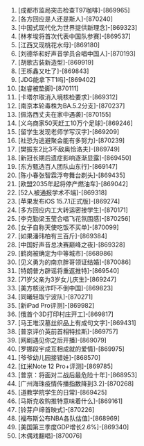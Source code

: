
1. [成都市监局突击检查T97咖啡]-[869965]
1. [各方回应是人还是斯人]-[870240]
1. [中国式现代化为世界提供新理念]-[869323]
1. [林孝埈将首次代表中国队参赛]-[869537]
1. [江西又现桃花水母]-[869180]
1. [刘德华和好声音学员合唱中国人]-[870193]
1. [胡歌古装新造型]-[869919]
1. [王栎鑫又吐了]-[869843]
1. [JDG能拿下T1吗]-[869402]
1. [赵睿被垫脚]-[870111]
1. [卡塔尔取消入境核检要求]-[869312]
1. [南京本轮毒株为BA.5.2分支]-[870237]
1. [佩洛西丈夫在家中遇袭]-[870155]
1. [义乌商家50天赶工10万个足球]-[869246]
1. [留学生发现老师学写汉字]-[869209]
1. [社恐为逃避聚会能有多努力]-[870239]
1. [樊振东2比3不敌奥恰洛夫]-[869749]
1. [新冠长期后遗症影响逐渐显露]-[869450]
1. [东方甄选百人团队山东行]-[869147]
1. [陈小春张智霖浮夸舞台剃头]-[869435]
1. [欧盟2035年起将停产燃油车]-[869042]
1. [52人被通报学术不端]-[869318]
1. [苹果发布iOS 15.7.1正式版]-[869274]
1. [多方回应内工大转运密接学生]-[870171]
1. [李克勤梁玉莹合唱飞花氛围感]-[870256]
1. [女子自称天使吃饭不买单]-[870099]
1. [如果潘玮柏有三百斤]-[869384]
1. [中国好声音总决赛巅峰之夜]-[869328]
1. [鹤岗被确定为中等城市]-[868986]
1. [见义勇为的南京胖哥领证结婚]-[870086]
1. [特朗普方辟谣将重返推特]-[869540]
1. [71岁父亲为3岁女儿庆生]-[869247]
1. [美方核讹诈吓不倒中国]-[869823]
1. [同曦轻取宁波队]-[870271]
1. [新iPad Pro评测]-[869982]
1. [俄首个3D打印村庄开工]-[869817]
1. [马王堆汉墓丝织品上有成句文字]-[869431]
1. [普京评价英前首相特拉斯]-[869757]
1. [网剧遇见你之后开播]-[869079]
1. [罗娜段宇成互相成就的爱情]-[869975]
1. [爷爷幼儿园接错娃]-[868570]
1. [红米Note 12 Pro+评测]-[869785]
1. [普京：将面对二战后最危险十年]-[868953]
1. [广州海珠疫情传播指数降到3.2]-[870268]
1. [道教学院学生的日常]-[869425]
1. [马斯克收购推特意味着什么]-[869161]
1. [铃芽户缔首映式]-[870226]
1. [福布斯公布NBA各队估值]-[868969]
1. [美国第三季度GDP增长2.6%]-[869340]
1. [木偶戏翻唱]-[870076]